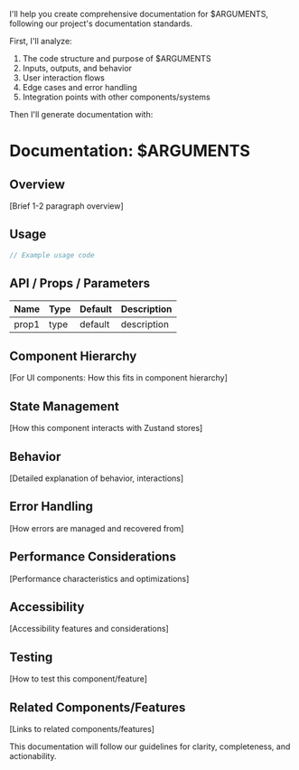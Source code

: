 I'll help you create comprehensive documentation for $ARGUMENTS, following our project's documentation standards.

First, I'll analyze:
1. The code structure and purpose of $ARGUMENTS
2. Inputs, outputs, and behavior
3. User interaction flows
4. Edge cases and error handling
5. Integration points with other components/systems

Then I'll generate documentation with:

# Documentation: $ARGUMENTS

## Overview
[Brief 1-2 paragraph overview]

## Usage
```typescript
// Example usage code
```

## API / Props / Parameters
| Name | Type | Default | Description |
|------|------|---------|-------------|
| prop1 | type | default | description |

## Component Hierarchy
[For UI components: How this fits in component hierarchy]

## State Management
[How this component interacts with Zustand stores]

## Behavior
[Detailed explanation of behavior, interactions]

## Error Handling
[How errors are managed and recovered from]

## Performance Considerations
[Performance characteristics and optimizations]

## Accessibility
[Accessibility features and considerations]

## Testing
[How to test this component/feature]

## Related Components/Features
[Links to related components/features]

This documentation will follow our guidelines for clarity, completeness, and actionability.

